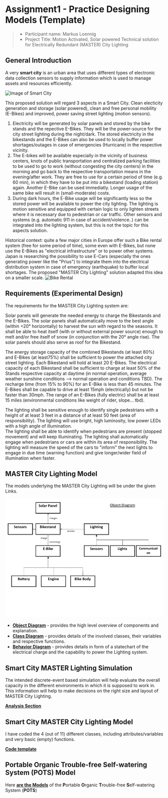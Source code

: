 ﻿# Assignment1 - Practice Designing Models (Template)

> * Participant name: Markus Loennig
> * Project Title: Motion Activated, Solar powered Technical solution for Electrically Redundant (MASTER) City Lighting
## General Introduction

A very **smart city** is an urban area that uses different types of electronic data collection sensors to supply information which is used to manage assets and resources efficiently.

![Image of Smart City](images/smartcity.png)

This proposed solution will regard 3 aspects in a Smart City. Clean electicity generation and storage (solar powered), clean and free personal mobility (E-Bikes) and improved, power saving street lighting (motion sensors). 
1. Electricity will be generated by solar panels and stored by the bike stands and the repective E-Bikes. They will be the power-source for the city street lighting during the night/dark. The stored electricity in the bikestands and the E-Bikes can also be used to locally buffer power shortages/outages in case of emergencies (Hurricane) in the respective vicinity.
2. The E-bikes will be available especially in the vicinity of business centers, knots of public transportation and centralized parking facilities to be used to go to work (without congesting the city centers) in the morning and go back to the respective transportation means in the evening/after work. They are free to use for a certain period of time (e.g. 60 min), in which they have to be put into a bikestand (loading station) again. Another E-Bike can be used immediatly. Longer usage of the same bike will result in (small-moderate) costs.
3. During dark hours, the E-Bike usage will be significantly less so the stored power will be available to power the city lighting. The lighting is motion sensitive and equipped with certain logic to only lighten streets where it is necessary due to pedestrian or car traffic. Other sensors and systems (e.g. automatic 911 in case of accident/violence..) can be integrated into the lighting system, but this is not the topic for this aspects solution.

Historical context: quite a few major cities in Europe offer such a Bike rental system (free for some period of time), some even with E-Bikes, but none use the E-Bikes as "electrical infrastructure" or to power other systems. Japan is researching the possibility to use E-Cars (especially the ones generating power like the "Prius") to integrate them into the electrical distribution system in case of emergency (earthquake) to buffer local shortages. 
The proposed "MASTER City Lighting" solution adapted this idea on a smaller scale.
![Bike Rental](images/Velibvelo1.jpg)

## Requirements (Experimental Design)

The requirements for the MASTER City Lighting system are:

Solar panels will generate the needed energy to charge the Bikestands and the E-Bikes. 
The solar panels shall automatically move to the best angle (within +20° horizontally) to harvest the sun with regard to the seasons.
It shall be able to heat itself (with or without external power source) enough to melt and/or free itself of snow (in conjunction with the 20° angle rise). The solar panels should also serve as roof for the Bikestand.

The energy storage capacity of the combined Bikestands (at least 80%) and E-Bikes (at least75%) shall be sufficient to power the attached city street lighting.
Each Bikestand will hold at least 20 E-Bikes.
The electrical capacity of each Bikestand shall be sufficient to charge at least 50%  of the Stands respective capacity at daytime (in normal operation, average weather sunshine conditions --> normal operation and conditions TBD). 
The recharge time (from 15% to 90%) for an E-Bike is less than 45 minutes. 
The E-Bikes shall be capable to drive at least 15mph (electrically) but not be faster than 30mph.
The range of an E-Bikes (fully electric) shall be at least 15 miles (environmental conditions like weight of rider, slope... tbd). 

The lighting shall be sensitive enough to identify single pedestrians with a height of at least 3 feet in a distance of at least 50 feet (area of responsibility). 
The lighting will use bright, high luminosity, low power LEDs with a high angle of illumination.   
The lighting shall be able to identify when pedestrians are present (stopped movement) and will keep illuminating.
The lighting shall automatically engage when pedestrians or cars are within its area of responsibility.
The lighting will measure the speed of the cars to "inform" the next lights to engage in due time (warning function) and give longer/wider field of illumination when faster.


## MASTER City Lighting Model

The models underlying the MASTER City Lighting will be under the given Links.

![Image of the MASTER City Lighting Object Diagram](images/object_diagram.png)

* [**Object Diagram**](model/object_diagram.md) - provides the high level overview of components and explanation.
* [**Class Diagram**](model/class_diagram.md) - provides details of the involved classes, their variables and respective functions. 
* [**Behavior Diagram**](model/behavior_diagram.md) - provides details in form of a statechart of the electrical charge and the capability to power the Lighting system. 


## Smart City MASTER Lighting Simulation

The intended discrete-event based simulation will help evaluate the overall capacity in the different environments in which it is supposed to work in. This information will help to make decisions on the right size and layout of MASTER City Lighting.

[**Analysis Section**](analysis/README.md)


## Smart City MASTER City Lighting Model
I have coded the 4 (out of 11) different classes, including attributes/variables and very basic (empty) functions.

[**Code template**](code/README.md) 

## **P**ortable **O**rganic **T**rouble-free **S**elf-watering System (**POTS**) Model
Here [**are the Models**](code/POTS_system/README.md) of the **P**ortable **O**rganic **T**rouble-free **S**elf-watering System (**POTS**)
